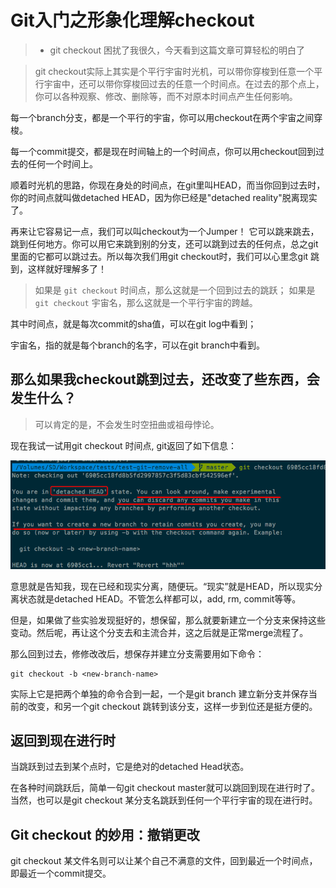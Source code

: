 # Git入门之形象化理解checkout

> * git checkout 困扰了我很久，今天看到这篇文章可算轻松的明白了

> git checkout实际上其实是个平行宇宙时光机，可以带你穿梭到任意一个平行宇宙中，还可以带你穿梭回过去的任意一个时间点。在过去的那个点上，你可以各种观察、修改、删除等，而不对原本时间点产生任何影响。

每一个branch分支，都是一个平行的宇宙，你可以用checkout在两个宇宙之间穿梭。

每一个commit提交，都是现在时间轴上的一个时间点，你可以用checkout回到过去的任何一个时间上。

顺着时光机的思路，你现在身处的时间点，在git里叫HEAD，而当你回到过去时，你的时间点就叫做detached HEAD，因为你已经是"detached reality"脱离现实了。

再来让它容易记一点，我们可以叫checkout为一个Jumper！
它可以跳来跳去，跳到任何地方。你可以用它来跳到别的分支，还可以跳到过去的任何点，总之git里面的它都可以跳过去。所以每次我们用git checkout时，我们可以心里念git 跳到，这样就好理解多了！

> 如果是 `git checkout` 时间点，那么这就是一个回到过去的跳跃；
> 如果是 `git checkout` 宇宙名，那么这就是一个平行宇宙的跨越。

其中时间点，就是每次commit的sha值，可以在git log中看到；

宇宙名，指的就是每个branch的名字，可以在git branch中看到。

## 那么如果我checkout跳到过去，还改变了些东西，会发生什么？

> 可以肯定的是，不会发生时空扭曲或祖母悖论。

现在我试一试用git checkout 时间点, git返回了如下信息：

![](./images/checkout.png)

意思就是告知我，现在已经和现实分离，随便玩。“现实”就是HEAD，所以现实分离状态就是detached HEAD。不管怎么样都可以，add, rm, commit等等。

但是，如果做了些实验发现挺好的，想保留，那么就要新建立一个分支来保持这些变动。然后呢，再让这个分支去和主流合并，这之后就是正常merge流程了。

那么回到过去，修修改改后，想保存并建立分支需要用如下命令：

``` shell
git checkout -b <new-branch-name>
```

实际上它是把两个单独的命令合到一起，一个是git branch <name>建立新分支并保存当前的改变，和另一个git checkout <name>跳转到该分支，这样一步到位还是挺方便的。

## 返回到现在进行时

当跳跃到过去到某个点时，它是绝对的detached Head状态。

在各种时间跳跃后，简单一句git checkout master就可以跳回到现在进行时了。当然，也可以是git checkout 某分支名跳跃到任何一个平行宇宙的现在进行时。

## Git checkout 的妙用：撤销更改

git checkout 某文件名则可以让某个自己不满意的文件，回到最近一个时间点，即最近一个commit提交。
